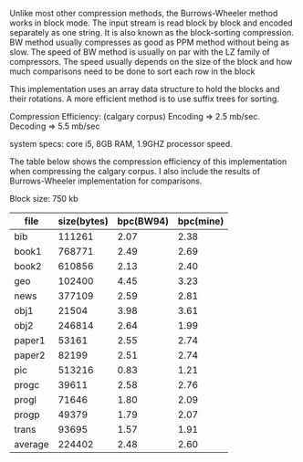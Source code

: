 Unlike most other compression methods, the Burrows-Wheeler method works in block mode. The input stream is read block by block
and encoded separately as one string. It is also known as the block-sorting compression. BW method usually compresses as good as
PPM method without being as slow. The speed of BW method is usually on par with the LZ family of compressors. The speed usually 
depends on the size of the block and how much comparisons need to be done to sort each row in the block


This implementation uses an array data structure to hold the blocks and their rotations. A more efficient method is to use suffix trees
for sorting. 


Compression Efficiency: (calgary corpus)
Encoding => 2.5 mb/sec.
Decoding => 5.5 mb/sec

system specs: core i5, 8GB RAM, 1.9GHZ processor speed.

The table below shows the compression efficiency of this implementation when compressing the calgary corpus. I also include the 
results of Burrows-Wheeler implementation for comparisons.

Block size: 750 kb

|file    |   size(bytes)    |     bpc(BW94)     |      bpc(mine)       |
|--------|------------------|-------------------|----------------------|
|bib     |  111261			|      2.07		    |		2.38		   |
|book1   |  768771			|      2.49		    |		2.69		   |
|book2   |  610856			|      2.13		    |		2.40		   |
|geo     |  102400			|      4.45		    |		3.23		   |
|news    |  377109			|      2.59		    |		2.81		   |
|obj1    |  21504			|      3.98         |       3.61           |
|obj2    |  246814			|      2.64			|		1.99		   |
|paper1	 |  53161			|	   2.55			|		2.74		   |
|paper2	 |  82199			|	   2.51			|		2.74		   |
|pic     |  513216			|	   0.83			|		1.21		   |
|progc	 |  39611			|	   2.58			|		2.76		   |
|progl	 |  71646			|	   1.80			|		2.09		   |
|progp	 |  49379			|	   1.79			|		2.07		   |
|trans	 |  93695			|      1.57			|		1.91		   |
|average |  224402			|	   2.48			|		2.60		   |
